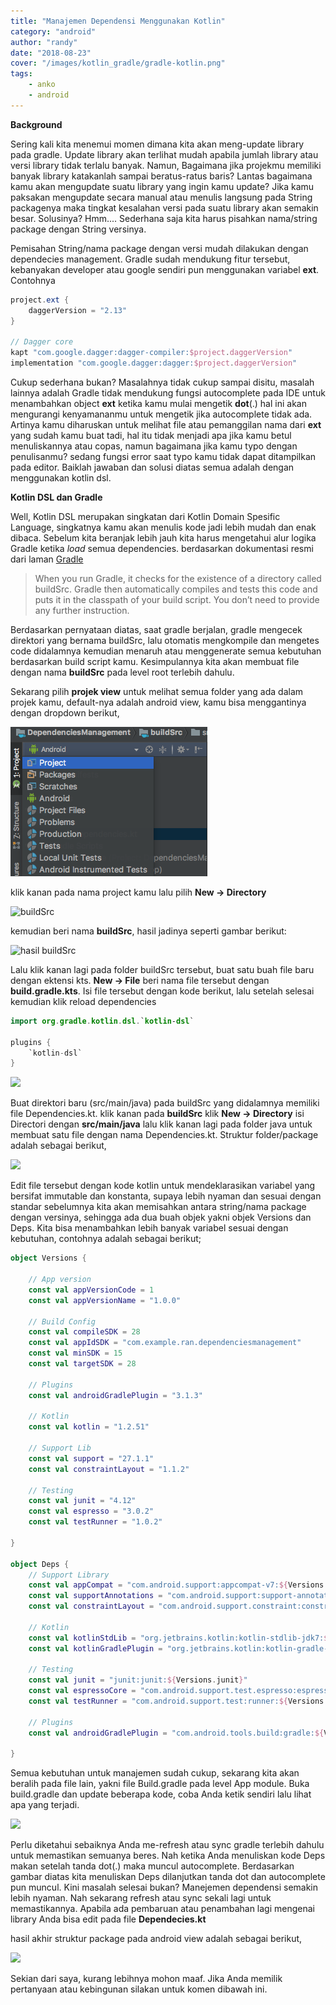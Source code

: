 ```yaml
---
title: "Manajemen Dependensi Menggunakan Kotlin"
category: "android"
author: "randy"
date: "2018-08-23"
cover: "/images/kotlin_gradle/gradle-kotlin.png"
tags:
    - anko
    - android
---
```


**Background**

Sering kali kita menemui momen dimana kita akan meng-update library pada gradle. Update library akan terlihat mudah apabila jumlah library atau versi library tidak terlalu banyak. Namun, Bagaimana jika projekmu memiliki banyak library katakanlah sampai beratus-ratus baris? Lantas bagaimana kamu akan mengupdate suatu library yang ingin kamu update? Jika kamu paksakan mengupdate secara manual atau menulis langsung pada String packagenya maka tingkat kesalahan versi pada suatu library akan semakin besar. Solusinya? Hmm.... Sederhana saja kita harus pisahkan nama/string package dengan String versinya.

Pemisahan String/nama package dengan versi mudah dilakukan dengan dependecies management. Gradle sudah mendukung fitur tersebut, kebanyakan developer atau google sendiri pun menggunakan variabel **ext**. Contohnya

```groovy
project.ext {
	daggerVersion = "2.13"  
}

// Dagger core
kapt "com.google.dagger:dagger-compiler:$project.daggerVersion"
implementation "com.google.dagger:dagger:$project.daggerVersion"

```

Cukup sederhana bukan? Masalahnya tidak cukup sampai disitu, masalah lainnya adalah Gradle tidak mendukung fungsi autocomplete pada IDE untuk menambahkan object **ext** ketika kamu mulai mengetik **dot**(.) hal ini akan mengurangi kenyamananmu untuk mengetik jika autocomplete tidak ada. Artinya kamu diharuskan untuk melihat file atau pemanggilan nama dari **ext** yang sudah kamu buat tadi, hal itu tidak menjadi apa jika kamu betul menuliskannya atau copas, namun bagaimana jika kamu typo dengan penulisanmu? sedang fungsi error saat typo kamu tidak dapat ditampilkan pada editor. Baiklah jawaban dan solusi diatas semua adalah dengan menggunakan kotlin dsl.



**Kotlin DSL dan Gradle**

Well, Kotlin DSL merupakan singkatan dari Kotlin Domain Spesific Language, singkatnya kamu akan menulis kode jadi lebih mudah dan enak dibaca. Sebelum kita beranjak lebih jauh kita harus mengetahui alur logika Gradle ketika *load* semua dependencies. berdasarkan dokumentasi resmi dari laman [Gradle](https://docs.gradle.org/current/userguide/organizing_gradle_projects.html#sec:build_sources) 

> When you run Gradle, it checks for the existence of a directory called buildSrc. Gradle then automatically compiles and tests this code and puts it in the classpath of your build script. You don’t need to provide any further instruction.

Berdasarkan pernyataan diatas, saat gradle berjalan, gradle mengecek direktori yang bernama buildSrc, lalu otomatis mengkompile dan mengetes code didalamnya kemudian menaruh atau menggenerate semua kebutuhan berdasarkan build script kamu. Kesimpulannya kita akan membuat file dengan nama **buildSrc** pada level root terlebih dahulu. 

Sekarang pilih **projek view** untuk melihat semua folder yang ada dalam projek kamu, default-nya adalah android view, kamu bisa menggantinya dengan dropdown berikut,

![](./assets/1.png)

klik kanan pada nama project kamu lalu pilih **New -> Directory** 

![buildSrc](/assets/2.png)

kemudian beri nama **buildSrc**, hasil jadinya seperti gambar berikut:

![hasil buildSrc](/assets/3.png)

Lalu klik kanan lagi pada folder buildSrc tersebut, buat satu buah file baru dengan ektensi kts. **New -> File** beri nama file tersebut dengan **build.gradle.kts**. Isi file tersebut dengan kode berikut, lalu setelah selesai kemudian klik reload dependencies

```kotlin
import org.gradle.kotlin.dsl.`kotlin-dsl`

plugins {
    `kotlin-dsl`
}
```



![](/assets/4.png)

Buat direktori baru (src/main/java) pada buildSrc yang didalamnya memiliki file Dependencies.kt. klik kanan pada **buildSrc**  klik **New -> Directory** isi Directori dengan **src/main/java** lalu klik kanan lagi pada folder java untuk membuat satu file dengan nama Dependencies.kt. Struktur folder/package adalah sebagai berikut,

![](/assets/5.png)



Edit file tersebut dengan kode kotlin untuk mendeklarasikan variabel yang bersifat immutable dan konstanta, supaya lebih nyaman dan sesuai dengan standar sebelumnya kita akan memisahkan antara string/nama package dengan versinya, sehingga ada dua buah objek yakni objek Versions dan Deps. Kita bisa menambahkan lebih banyak variabel sesuai dengan kebutuhan, contohnya adalah sebagai berikut;

```kotlin
object Versions {

    // App version
    const val appVersionCode = 1
    const val appVersionName = "1.0.0"

    // Build Config
    const val compileSDK = 28
    const val appIdSDK = "com.example.ran.dependenciesmanagement"
    const val minSDK = 15
    const val targetSDK = 28

    // Plugins
    const val androidGradlePlugin = "3.1.3"

    // Kotlin
    const val kotlin = "1.2.51"

    // Support Lib
    const val support = "27.1.1"
    const val constraintLayout = "1.1.2"

    // Testing
    const val junit = "4.12"
    const val espresso = "3.0.2"
    const val testRunner = "1.0.2"

}

object Deps {
    // Support Library
    const val appCompat = "com.android.support:appcompat-v7:${Versions.support}"
    const val supportAnnotations = "com.android.support:support-annotations:${Versions.support}"
    const val constraintLayout = "com.android.support.constraint:constraint-layout:${Versions.constraintLayout}"

    // Kotlin
    const val kotlinStdLib = "org.jetbrains.kotlin:kotlin-stdlib-jdk7:${Versions.kotlin}"
    const val kotlinGradlePlugin = "org.jetbrains.kotlin:kotlin-gradle-plugin:${Versions.kotlin}"

    // Testing
    const val junit = "junit:junit:${Versions.junit}"
    const val espressoCore = "com.android.support.test.espresso:espresso-core:${Versions.espresso}"
    const val testRunner = "com.android.support.test:runner:${Versions.testRunner}"

    // Plugins
    const val androidGradlePlugin = "com.android.tools.build:gradle:${Versions.androidGradlePlugin}"

}
```

Semua kebutuhan untuk manajemen sudah cukup, sekarang kita akan beralih pada file lain, yakni file Build.gradle pada level App module. Buka build.gradle dan update beberapa kode, coba Anda ketik sendiri lalu lihat apa yang terjadi.

![](/assets/6.png)



Perlu diketahui sebaiknya Anda me-refresh atau sync gradle terlebih dahulu untuk memastikan semuanya beres. Nah ketika Anda menuliskan kode Deps makan setelah tanda dot(.) maka muncul autocomplete. Berdasarkan gambar diatas kita menuliskan Deps dilanjutkan tanda dot dan autocomplete pun muncul. Kini masalah selesai bukan? Manejemen dependensi semakin lebih nyaman. Nah sekarang refresh atau sync sekali lagi untuk memastikannya. Apabila ada pembaruan atau penambahan lagi mengenai library Anda bisa edit pada file **Dependecies.kt**

hasil akhir struktur package pada android view adalah sebagai berikut,

![](/assets/7.png)



Sekian dari saya, kurang lebihnya mohon maaf. Jika Anda memilik pertanyaan atau kebingunan silakan untuk komen dibawah ini.